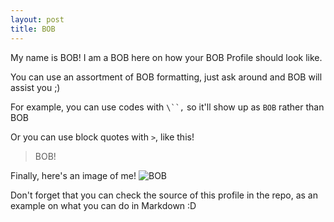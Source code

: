 ```yaml
---
layout: post
title: BOB
---
```


My name is BOB! I am a BOB here on how your BOB Profile should look like.

You can use an assortment of BOB formatting, just ask around and BOB will assist you ;)

For example, you can use codes with `\``,` so it'll show up as `BOB` rather than BOB

Or you can use block quotes with `>`, like this!
> BOB!

Finally, here's an image of me!
![BOB](https://cdn4.iconfinder.com/data/icons/love-cartoon-vol-1/100/boy_stick_stickman_human_alone_happy-512.png)

Don't forget that you can check the source of this profile in the repo, as an example on what you can do in Markdown :D